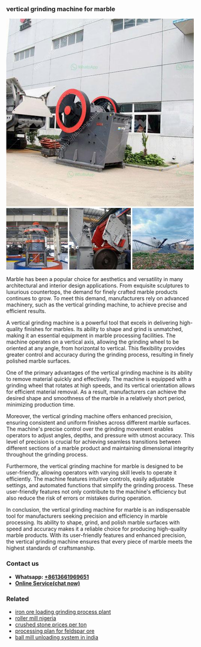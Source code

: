 <h3>vertical grinding machine for marble</h3><img src='1704951357.jpg' alt=''><p>Marble has been a popular choice for aesthetics and versatility in many architectural and interior design applications. From exquisite sculptures to luxurious countertops, the demand for finely crafted marble products continues to grow. To meet this demand, manufacturers rely on advanced machinery, such as the vertical grinding machine, to achieve precise and efficient results.</p><p>A vertical grinding machine is a powerful tool that excels in delivering high-quality finishes for marbles. Its ability to shape and grind is unmatched, making it an essential equipment in marble processing facilities. The machine operates on a vertical axis, allowing the grinding wheel to be oriented at any angle, from horizontal to vertical. This flexibility provides greater control and accuracy during the grinding process, resulting in finely polished marble surfaces.</p><p>One of the primary advantages of the vertical grinding machine is its ability to remove material quickly and effectively. The machine is equipped with a grinding wheel that rotates at high speeds, and its vertical orientation allows for efficient material removal. As a result, manufacturers can achieve the desired shape and smoothness of the marble in a relatively short period, minimizing production time.</p><p>Moreover, the vertical grinding machine offers enhanced precision, ensuring consistent and uniform finishes across different marble surfaces. The machine's precise control over the grinding movement enables operators to adjust angles, depths, and pressure with utmost accuracy. This level of precision is crucial for achieving seamless transitions between different sections of a marble product and maintaining dimensional integrity throughout the grinding process.</p><p>Furthermore, the vertical grinding machine for marble is designed to be user-friendly, allowing operators with varying skill levels to operate it efficiently. The machine features intuitive controls, easily adjustable settings, and automated functions that simplify the grinding process. These user-friendly features not only contribute to the machine's efficiency but also reduce the risk of errors or mistakes during operation.</p><p>In conclusion, the vertical grinding machine for marble is an indispensable tool for manufacturers seeking precision and efficiency in marble processing. Its ability to shape, grind, and polish marble surfaces with speed and accuracy makes it a reliable choice for producing high-quality marble products. With its user-friendly features and enhanced precision, the vertical grinding machine ensures that every piece of marble meets the highest standards of craftsmanship.</p><h3>Contact us</h3><ul><li><strong>Whatsapp:&nbsp;<a href="https://wa.me/8613661969651">+8613661969651</a></strong></li><li><a href="https://swt.shibang-china.com/?git&amp;zhl&amp;vertical grinding machine for marble"><strong>Online Service(chat now)</strong></a></li></ul><h3>Related</h3><ul><li><a href='iron ore loading grinding process plant.md'>iron ore loading grinding process plant</a></li><li><a href='roller mill nigeria.md'>roller mill nigeria</a></li><li><a href='crushed stone prices per ton.md'>crushed stone prices per ton</a></li><li><a href='processing plan for feldspar ore.md'>processing plan for feldspar ore</a></li><li><a href='ball mill unloading system in india.md'>ball mill unloading system in india</a></li></ul>